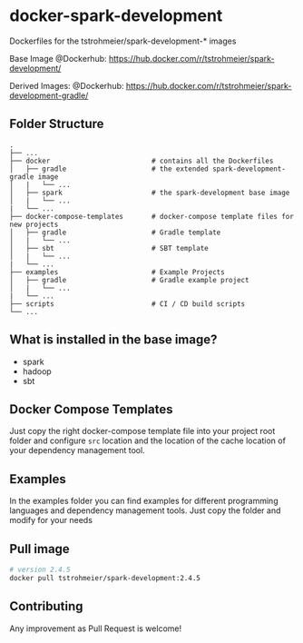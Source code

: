 # docker-spark-development
Dockerfiles for the tstrohmeier/spark-development-* images


Base Image
@Dockerhub: https://hub.docker.com/r/tstrohmeier/spark-development/

Derived Images:
@Dockerhub: https://hub.docker.com/r/tstrohmeier/spark-development-gradle/


## Folder Structure

    .
    ├── ...
    ├── docker                         # contains all the Dockerfiles
    │   ├── gradle                     # the extended spark-development-gradle image
    │   |   └── ...             
    │   ├── spark                      # the spark-development base image        
    │   |   └── ...               
    |   └── ...
    ├── docker-compose-templates       # docker-compose template files for new projects
    │   ├── gradle                     # Gradle template
    │   |   └── ...             
    │   ├── sbt                        # SBT template          
    │   |   └── ...               
    |   └── ...
    ├── examples                       # Example Projects
    │   ├── gradle                     # Gradle example project
    │   |   └── ...             
    |   └── ...
    ├── scripts                        # CI / CD build scripts
    └── ...



## What is installed in the base image?
* spark
* hadoop 
* sbt


## Docker Compose Templates

Just copy the right docker-compose template file into your project root folder and configure `src` location and the location of the cache location of your dependency management tool.


## Examples

In the examples folder you can find examples for different programming languages and dependency management tools.
Just copy the folder and modify for your needs



## Pull image

``` bash
# version 2.4.5
docker pull tstrohmeier/spark-development:2.4.5
```


## Contributing
Any improvement as Pull Request is welcome!